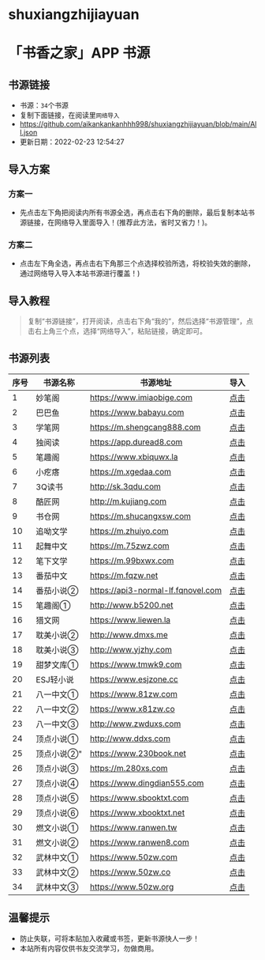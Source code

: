 # shuxiangzhijiayuan

# **「书香之家」APP 书源** 

## 书源链接

- 书源：`34`个书源
- 复制下面链接，在阅读里`网络导入`
- https://github.com/aikankankanhhh998/shuxiangzhijiayuan/blob/main/All.json
- 更新日期：2022-02-23 12:54:27

## 导入方案

### 方案一
- 先点击左下角把阅读内所有书源全选，再点击右下角的删除，最后复制本站书源链接，在网络导入里面导入！(推荐此方法，省时又省力！)。

### 方案二
- 点击左下角全选，再点击右下角那三个点选择校验所选，将校验失效的删除，通过网络导入导入本站书源进行覆盖！)


## 导入教程

> 复制“书源链接”，打开阅读，点击右下角“我的”，然后选择“书源管理”，点击右上角三个点，选择“网络导入”，粘贴链接，确定即可。

##  书源列表

|序号 | 书源名称  | 书源地址  | 导入 |
| ------------ | ------------ | ------------ | ------------ |
| 1 | 妙笔阁 | https://www.imiaobige.com | <a href="https://github.com/aikankankanhhh998/shuxiangzhijiayuan/blob/main/booksource/妙笔阁.json">点击</a>
| 2 | 巴巴鱼 | https://www.babayu.com	 | <a href="https://github.com/aikankankanhhh998/shuxiangzhijiayuan/blob/main/booksource/巴巴鱼.json">点击</a>
| 3 | 学笔网 | https://m.shengcang888.com	 | <a href="https://github.com/aikankankanhhh998/shuxiangzhijiayuan/blob/main/booksource/学笔网.json">点击</a>
| 4 | 独阅读 | https://app.duread8.com | <a href="https://github.com/aikankankanhhh998/shuxiangzhijiayuan/blob/main/booksource/独阅读.json">点击</a>
| 5 | 笔趣阁 | https://www.xbiquwx.la | <a href="https://github.com/aikankankanhhh998/shuxiangzhijiayuan/blob/main/booksource/笔趣阁.json">点击</a>
| 6 | 小疙瘩 | https://m.xgedaa.com | <a href="https://github.com/aikankankanhhh998/shuxiangzhijiayuan/blob/main/booksource/小疙瘩.json">点击</a>
| 7 | 3Q读书 | http://sk.3qdu.com | <a href="https://github.com/aikankankanhhh998/shuxiangzhijiayuan/blob/main/booksource/3Q读书.json">点击</a>
| 8 | 酷匠网 | http://m.kujiang.com | <a href="https://github.com/aikankankanhhh998/shuxiangzhijiayuan/blob/main/booksource/酷匠网.json">点击</a>
| 9 | 书仓网 | https://m.shucangxsw.com | <a href="https://github.com/aikankankanhhh998/shuxiangzhijiayuan/blob/main/booksource/书仓网.json">点击</a>
| 10 | 追呦文学 | https://m.zhuiyo.com | <a href="https://github.com/aikankankanhhh998/shuxiangzhijiayuan/blob/main/booksource/追呦文学.json">点击</a>
| 11 | 起舞中文 | https://m.75zwz.com | <a href="https://github.com/aikankankanhhh998/shuxiangzhijiayuan/blob/main/booksource/起舞中文.json">点击</a>
| 12 | 笔下文学 | https://m.99bxwx.com | <a href="https://github.com/aikankankanhhh998/shuxiangzhijiayuan/blob/main/booksource/笔下文学.json">点击</a>
| 13 | 番茄中文 | https://m.fqzw.net | <a href="https://github.com/aikankankanhhh998/shuxiangzhijiayuan/blob/main/booksource/番茄中文.json">点击</a>
| 14 | 番茄小说② | https://api3-normal-lf.fqnovel.com | <a href="https://github.com/aikankankanhhh998/shuxiangzhijiayuan/blob/main/booksource/番茄小说②.json">点击</a>
| 15 | 笔趣阁① | http://www.b5200.net | <a href="https://github.com/aikankankanhhh998/shuxiangzhijiayuan/blob/main/booksource/笔趣阁①.json">点击</a>
| 16 | 猎文网 | https://www.liewen.la | <a href="https://github.com/aikankankanhhh998/shuxiangzhijiayuan/blob/main/booksource/猎文网.json">点击</a>
| 17 | 耽美小说② | http://www.dmxs.me | <a href="https://github.com/aikankankanhhh998/shuxiangzhijiayuan/blob/main/booksource/耽美小说②.json">点击</a>
| 18 | 耽美小说③ | http://www.yjzhy.com | <a href="https://github.com/aikankankanhhh998/shuxiangzhijiayuan/blob/main/booksource/耽美小说③.json">点击</a>
| 19 | 甜梦文库① | https://www.tmwk9.com | <a href="https://github.com/aikankankanhhh998/shuxiangzhijiayuan/blob/main/booksource/甜梦文库①.json">点击</a>
| 20 | ESJ轻小说 | https://www.esjzone.cc | <a href="https://github.com/aikankankanhhh998/shuxiangzhijiayuan/blob/main/booksource/ESJ轻小说.json">点击</a>
| 21 | 八一中文① | https://www.81zw.com | <a href="https://github.com/aikankankanhhh998/shuxiangzhijiayuan/blob/main/booksource/八一中文①.json">点击</a>
| 22 | 八一中文② | https://www.x81zw.co | <a href="https://github.com/aikankankanhhh998/shuxiangzhijiayuan/blob/main/booksource/八一中文②.json">点击</a>
| 23 | 八一中文③ | http://www.zwduxs.com | <a href="https://github.com/aikankankanhhh998/shuxiangzhijiayuan/blob/main/booksource/八一中文③.json">点击</a>
| 24 | 顶点小说① | http://www.ddxs.com | <a href="https://github.com/aikankankanhhh998/shuxiangzhijiayuan/blob/main/booksource/顶点小说①.json">点击</a>
| 25 | 顶点小说②" | https://www.230book.net | <a href="https://github.com/aikankankanhhh998/shuxiangzhijiayuan/blob/main/booksource/顶点小说②.json">点击</a>
| 26 | 顶点小说③ | https://m.280xs.com | <a href="https://github.com/aikankankanhhh998/shuxiangzhijiayuan/blob/main/booksource/顶点小说③.json">点击</a>
| 27 | 顶点小说④ | https://www.dingdian555.com | <a href="https://github.com/aikankankanhhh998/shuxiangzhijiayuan/blob/main/booksource/顶点小说④.json">点击</a>
| 28 | 顶点小说⑤ | https://www.sbooktxt.com | <a href="https://github.com/aikankankanhhh998/shuxiangzhijiayuan/blob/main/booksource/顶点小说⑤.json">点击</a>
| 29 | 顶点小说⑥ | https://www.xbooktxt.net | <a href="https://github.com/aikankankanhhh998/shuxiangzhijiayuan/blob/main/booksource/顶点小说⑥.json">点击</a>
| 30 | 燃文小说① | https://www.ranwen.tw | <a href="https://github.com/aikankankanhhh998/shuxiangzhijiayuan/blob/main/booksource/燃文小说①.json">点击</a>
| 31 | 燃文小说② | https://www.ranwen8.com | <a href="https://github.com/aikankankanhhh998/shuxiangzhijiayuan/blob/main/booksource/燃文小说②.json">点击</a>
| 32 | 武林中文① | https://www.50zw.com | <a href="https://github.com/aikankankanhhh998/shuxiangzhijiayuan/blob/main/booksource/武林中文①.json">点击</a>
| 33 | 武林中文② | https://www.50zw.co | <a href="https://github.com/aikankankanhhh998/shuxiangzhijiayuan/blob/main/booksource/武林中文②.json">点击</a>
| 34 | 武林中文③ | https://www.50zw.org | <a href="https://github.com/aikankankanhhh998/shuxiangzhijiayuan/blob/main/booksource/武林中文③.json">点击</a>


## 温馨提示

- 防止失联，可将本贴加入收藏或书签，更新书源快人一步！
- 本站所有内容仅供书友交流学习，勿做商用。
    

